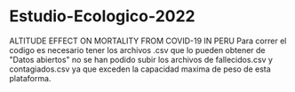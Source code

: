 # Estudio-Ecologico-2022
ALTITUDE EFFECT ON MORTALITY FROM COVID-19 IN PERU
Para correr el codigo es necesario tener los archivos .csv que lo pueden obtener de "Datos abiertos" no se han podido subir los archivos de fallecidos.csv y contagiados.csv ya que exceden la capacidad maxima de peso de esta plataforma.
